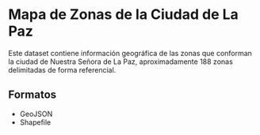# Mapa de Zonas de la Ciudad de La Paz

Este dataset contiene información geográfica de las zonas que conforman la ciudad de Nuestra Señora de La Paz, aproximadamente 188 zonas delimitadas de forma referencial.

## Formatos
- GeoJSON
- Shapefile